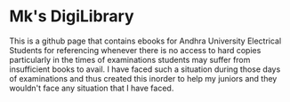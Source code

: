 # Mk's DigiLibrary

This is a github page that contains ebooks for Andhra University Electrical
Students for referencing whenever there is no access to hard copies particularly 
in the times of examinations students may suffer from insufficient books to 
avail. I have faced such a situation during those days of examinations and
thus created this inorder to help my juniors and they wouldn't face any 
situation that I have faced.
